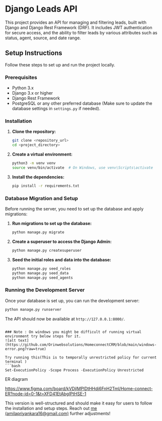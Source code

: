 # Django Leads API

This project provides an API for managing and filtering leads, built with Django and Django Rest Framework (DRF). It includes JWT authentication for secure access, and the ability to filter leads by various attributes such as status, agent, source, and date range.

## Setup Instructions

Follow these steps to set up and run the project locally.

### Prerequisites

- Python 3.x
- Django 3.x or higher
- Django Rest Framework
- PostgreSQL or any other preferred database (Make sure to update the database settings in `settings.py` if needed).

### Installation

1. **Clone the repository:**

   ```bash
   git clone <repository_url>
   cd <project_directory>
   ```

2. **Create a virtual environment:**

   ```bash
   python3 -m venv venv
   source venv/bin/activate  # On Windows, use venv\Scripts\activate
   ```

3. **Install the dependencies:**

   ```bash
   pip install -r requirements.txt
   ```

### Database Migration and Setup

Before running the server, you need to set up the database and apply migrations:

1. **Run migrations to set up the database:**

   ```bash
   python manage.py migrate
   ```

2. **Create a superuser to access the Django Admin:**

   ```bash
   python manage.py createsuperuser
   ```

3. **Seed the initial roles and data into the database:**

   ```bash
   python manage.py seed_roles
   python manage.py seed_data
   python manage.py seed_agents
   ```

### Running the Development Server

Once your database is set up, you can run the development server:

```bash
python manage.py runserver
```

The API should now be available at `http://127.0.0.1:8000/`.
```

### Note : On windows you might be difficult of running virtual environment try below steps for it.
![alt text](https://github.com/Orinwebsolutions/HomeconnectCRM/blob/main/windows-error.png?raw=true)

Try running this(This is to temporally unrestricted policy for current terminal )
```bash
Set-ExecutionPolicy -Scope Process -ExecutionPolicy Unrestricted
```

ER diagram

https://www.figma.com/board/kVDjlMPlDtHHdj6FnH2Tml/Home-connect-ER?node-id=0-1&t=XFD41EtAbgIPtHSE-1


This version is well-structured and should make it easy for users to follow the installation and setup steps. Reach out [me (amilapriyankara16@gmail.com)](mailto:(amilapriyankara16@gmail.com))  further adjustments!
